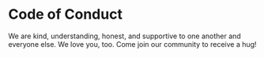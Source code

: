 # Code of Conduct

We are kind, understanding, honest, and supportive to one another and everyone else. 
We love you, too. 
Come join our community to receive a hug!
